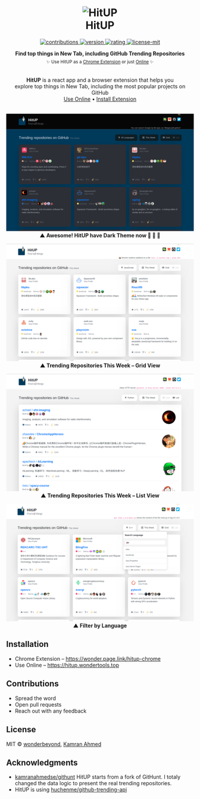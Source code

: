 <h1 align="center">
  <img height="100" src="https://raw.github.com/wonderbeyond/HitUP/master/public/img/logo.svg?sanitize=true" alt="HitUP" />
  <br>HitUP
</h1>

<p align="center">
  <a href="https://github.com/wonderbeyond/HitUP">
    <img src="https://img.shields.io/badge/contributions-welcome-brightgreen.svg" alt="contributions" />
  </a>
  <a href="https://wonder.page.link/hitup-chrome">
    <img src="https://img.shields.io/chrome-web-store/v/eiokaohkigpbonodjcbjpecbnccijkjb.svg" alt="version" />
  </a>
  <a href="https://wonder.page.link/hitup-chrome">
    <img src="https://img.shields.io/chrome-web-store/stars/eiokaohkigpbonodjcbjpecbnccijkjb.svg?label=rating" alt="rating" />
  </a>
  <a href="https://github.com/wonderbeyond/HitUP/blob/master/license.md">
    <img src="https://img.shields.io/badge/License-MIT-yellow.svg" alt="license-mit" />
  </a>
</p>

<p align="center">
  <b>Find top things in New Tab, including GitHub Trending Repositories</b></br>
  <sub>✨ Use HitUP as a <a href="https://wonder.page.link/hitup-chrome" target="_blank">Chrome Extension</a> or just <a href="https://hitup.wondertools.top" target="_blank">Online</a> ✨<sub>
</p>

<p align="center">
  <br><b>HitUP</b> is a react app and a browser extension that helps you
  <br>explore top things in New Tab, including the most popular projects on GitHub
  <br><a href="https://hitup.wondertools.top">Use Online</a> • <a href="https://wonder.page.link/hitup-chrome">Install Extension</a>
  <br><br>
</p>

<p align="center">
  <img alt="HitUP" src="./screenshots/dark-theme-trending-repo-grid.png">
  <br><b>▲ Awesome! HitUP have Dark Theme now 🎉 🎉 🎉</b><br>
</p>


<p align="center">
  <img alt="HitUP" src="./screenshots/trending-repo-grid.png">
  <br><b>▲ Trending Repositories This Week – Grid View</b><br>
</p>

<p align="center">
  <img alt="HitUP" src="./screenshots/trending-repo-list.png">
  <br><b>▲ Trending Repositories This Week – List View</b><br>
</p>

<p align="center">
  <img alt="HitUP" src="./screenshots/filter-by-lang.png">
  <br><b>▲ Filter by Language</b><br>
</p>


## Installation

* Chrome Extension – https://wonder.page.link/hitup-chrome
* Use Online – https://hitup.wondertools.top

## Contributions

* Spread the word
* Open pull requests
* Reach out with any feedback

## License
MIT © [wonderbeyond](https://github.com/wonderbeyond), [Kamran Ahmed](https://kamranahmed.info)

## Acknowledgments

* [kamranahmedse/githunt](https://github.com/kamranahmedse/githunt)
  HitUP starts from a fork of GitHunt.
  I totaly changed the data logic to present the real trending repositories.
* HitUP is using [huchenme/github-trending-api](https://github.com/huchenme/github-trending-api)
